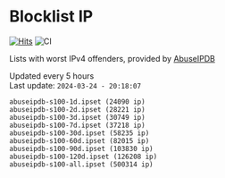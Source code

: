 # Blocklist IP

[![Hits](https://hits.seeyoufarm.com/api/count/incr/badge.svg?url=https%3A%2F%2Fgithub.com%2Fborestad%2Fblocklist-ip%2F&count_bg=%2379C83D&title_bg=%23555555&icon=&icon_color=%23E7E7E7&title=hits&edge_flat=false)](https://hits.seeyoufarm.com)  ![CI](https://img.shields.io/github/workflow/status/borestad/blocklist-ip/CI?style=flat-square)

Lists with worst IPv4 offenders, provided by [AbuseIPDB](https://www.abuseipdb.com/)

<!-- FOOTER-PLACEHOLDER -->
Updated every 5 hours<br>
Last update: `2024-03-24 - 20:18:07`
```
abuseipdb-s100-1d.ipset (24090 ip)
abuseipdb-s100-2d.ipset (28221 ip)
abuseipdb-s100-3d.ipset (30749 ip)
abuseipdb-s100-7d.ipset (37218 ip)
abuseipdb-s100-30d.ipset (58235 ip)
abuseipdb-s100-60d.ipset (82015 ip)
abuseipdb-s100-90d.ipset (103830 ip)
abuseipdb-s100-120d.ipset (126208 ip)
abuseipdb-s100-all.ipset (500314 ip)
```
